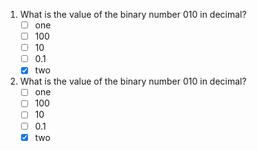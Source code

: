 <section class="quiz">

1. What is the value of the binary number 010 in decimal?
	- [ ] one
	- [ ] 100
	- [ ] 10
	- [ ] 0.1
	- [x] two

1. What is the value of the binary number 010 in decimal?
	- [ ] one
	- [ ] 100
	- [ ] 10
	- [ ] 0.1
	- [x] two

</section>
